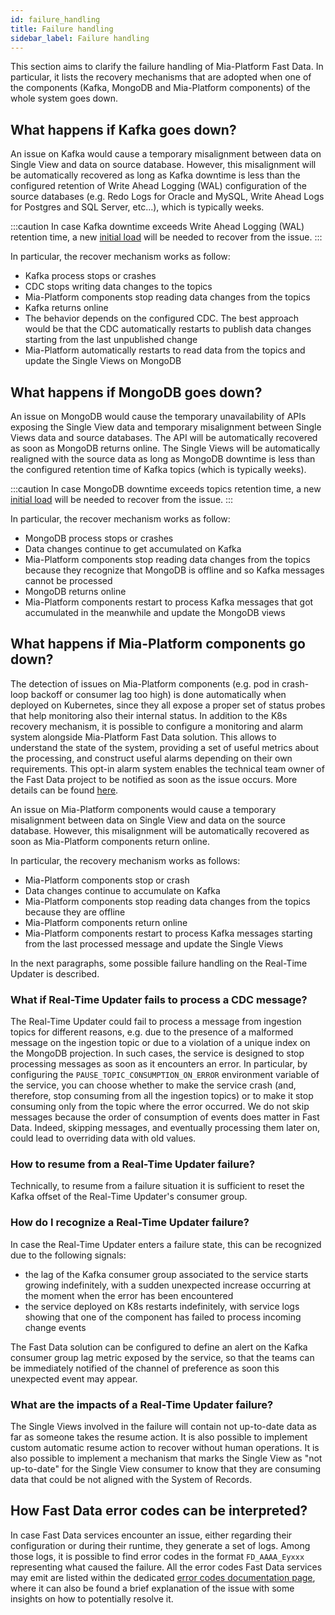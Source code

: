 ```yaml
---
id: failure_handling
title: Failure handling
sidebar_label: Failure handling
---
```


This section aims to clarify the failure handling of Mia-Platform Fast Data. In particular, it lists the recovery mechanisms that are adopted when one of the components (Kafka, MongoDB and Mia-Platform components) of the whole system goes down.

## What happens if Kafka goes down?

An issue on Kafka would cause a temporary misalignment between data on Single View and data on source database. However, this misalignment will be automatically recovered as long as Kafka downtime is less than the configured retention of Write Ahead Logging (WAL) configuration of the source databases (e.g.  Redo Logs for Oracle and MySQL, Write Ahead Logs for Postgres and SQL Server, etc...), which is typically weeks.

:::caution
In case Kafka downtime exceeds Write Ahead Logging (WAL) retention time, a new [initial load](/fast_data/concepts/data_loading.mdx#initial-load) will be needed to recover from the issue.
:::

In particular, the recover mechanism works as follow:
* Kafka process stops or crashes
* CDC stops writing data changes to the topics
* Mia-Platform components stop reading data changes from the topics
* Kafka returns online
* The behavior depends on the configured CDC. The best approach would be that the CDC automatically restarts to publish data changes starting from the last unpublished change
* Mia-Platform automatically restarts to read data from the topics and update the Single Views on MongoDB

## What happens if MongoDB goes down?

An issue on MongoDB would cause the temporary unavailability of APIs exposing the Single View data and temporary misalignment between Single Views data and source databases.
The API will be automatically recovered as soon as MongoDB returns online. The Single Views will be automatically realigned with the source data as long as MongoDB downtime is less than the configured retention time of Kafka topics (which is typically weeks). 

:::caution
In case MongoDB downtime exceeds topics retention time, a new [initial load](/fast_data/concepts/data_loading.mdx#initial-load) will be needed to recover from the issue.
:::

In particular, the recover mechanism works as follow:
* MongoDB process stops or crashes
* Data changes continue to get accumulated on Kafka
* Mia-Platform components stop reading data changes from the topics because they recognize that MongoDB is offline and so Kafka messages cannot be processed
* MongoDB returns online
* Mia-Platform components restart to process Kafka messages that got accumulated in the meanwhile and update the MongoDB views

## What happens if Mia-Platform components go down?

The detection of issues on Mia-Platform components (e.g. pod in crash-loop backoff or consumer lag too high) is done
automatically when deployed on Kubernetes, since they all expose a proper set of status probes that help monitoring also
their internal status. In addition to the K8s recovery mechanism, it is possible to configure a monitoring and alarm
system alongside Mia-Platform Fast Data solution. This allows to understand the state of the system, providing a set of useful metrics about the processing, and construct useful alarms depending on their own requirements. This opt-in alarm system enables the technical team owner of the Fast Data project to be notified as soon as the issue occurs.
More details can be found [here](/fast_data/monitoring/overview.md).

An issue on Mia-Platform components would cause a temporary misalignment between data on Single View and data on the source database. However, this misalignment will be automatically recovered as soon as Mia-Platform components return online.

In particular, the recovery mechanism works as follows:

* Mia-Platform components stop or crash
* Data changes continue to accumulate on Kafka
* Mia-Platform components stop reading data changes from the topics because they are offline
* Mia-Platform components return online
* Mia-Platform components restart to process Kafka messages starting from the last processed message and update the Single Views

In the next paragraphs, some possible failure handling on the Real-Time Updater is described.

### What if Real-Time Updater fails to process a CDC message?

The Real-Time Updater could fail to process a message from ingestion topics for different reasons, e.g. due to the presence of a malformed message on the ingestion topic or due to a violation of a unique index on the MongoDB projection.
In such cases, the service is designed to stop processing messages as soon as it encounters an error. In particular, by configuring the `PAUSE_TOPIC_CONSUMPTION_ON_ERROR` environment variable of the service, you can choose whether to make the service crash (and, therefore, stop consuming from all the ingestion topics) or to make it stop consuming only from the topic where the error occurred.
We do not skip messages because the order of consumption of events does matter in Fast Data. Indeed, skipping messages, and eventually processing them later on, could lead to overriding data with old values.

### How to resume from a Real-Time Updater failure?

Technically, to resume from a failure situation it is sufficient to reset the Kafka offset of the Real-Time Updater's consumer group.

### How do I recognize a Real-Time Updater failure?

In case the Real-Time Updater enters a failure state, this can be recognized due to the following signals:

- the lag of the Kafka consumer group associated to the service starts growing indefinitely, with a sudden unexpected increase occurring at the moment when the error has been encountered
- the service deployed on K8s restarts indefinitely, with service logs showing that one of the component has failed to
process incoming change events

The Fast Data solution can be configured to define an alert on the Kafka consumer group lag metric exposed by the service,
so that the teams can be immediately notified of the channel of preference as soon this unexpected event may appear.

### What are the impacts of a Real-Time Updater failure?

The Single Views involved in the failure will contain not up-to-date data as far as someone takes the resume action.
It is also possible to implement custom automatic resume action to recover without human operations.
It is also possible to implement a mechanism that marks the Single View as "not up-to-date" for the Single View consumer to know that they are consuming data that could be not aligned with the System of Records.

## How Fast Data error codes can be interpreted?

In case Fast Data services encounter an issue, either regarding their configuration or during their runtime,
they generate a set of logs. Among those logs, it is possible to find error codes in the format `FD_AAAA_Eyxxx` representing what caused the failure.
All the error codes Fast Data services may emit are listed within the dedicated [error codes documentation page](/fast_data/troubleshooting/fast_data_error_codes.md),
where it can also be found a brief explanation of the issue with some insights on how to potentially resolve it.
